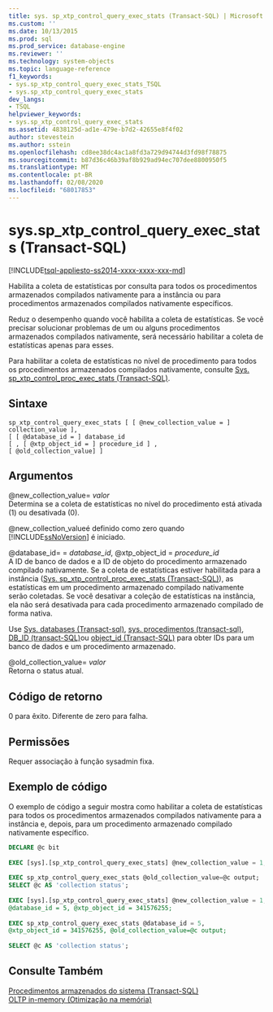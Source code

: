 ```yaml
---
title: sys. sp_xtp_control_query_exec_stats (Transact-SQL) | Microsoft Docs
ms.custom: ''
ms.date: 10/13/2015
ms.prod: sql
ms.prod_service: database-engine
ms.reviewer: ''
ms.technology: system-objects
ms.topic: language-reference
f1_keywords:
- sys.sp_xtp_control_query_exec_stats_TSQL
- sys.sp_xtp_control_query_exec_stats
dev_langs:
- TSQL
helpviewer_keywords:
- sys.sp_xtp_control_query_exec_stats
ms.assetid: 4838125d-ad1e-479e-b7d2-42655e8f4f02
author: stevestein
ms.author: sstein
ms.openlocfilehash: cd8ee38dc4ac1a8fd3a729d94744d3fd98f78875
ms.sourcegitcommit: b87d36c46b39af8b929ad94ec707dee8800950f5
ms.translationtype: MT
ms.contentlocale: pt-BR
ms.lasthandoff: 02/08/2020
ms.locfileid: "68017853"
---
```

# <a name="syssp_xtp_control_query_exec_stats-transact-sql"></a>sys.sp_xtp_control_query_exec_stats (Transact-SQL)
[!INCLUDE[tsql-appliesto-ss2014-xxxx-xxxx-xxx-md](../../includes/tsql-appliesto-ss2014-xxxx-xxxx-xxx-md.md)]

  Habilita a coleta de estatísticas por consulta para todos os procedimentos armazenados compilados nativamente para a instância ou para procedimentos armazenados compilados nativamente específicos.  
  
 Reduz o desempenho quando você habilita a coleta de estatísticas. Se você precisar solucionar problemas de um ou alguns procedimentos armazenados compilados nativamente, será necessário habilitar a coleta de estatísticas apenas para esses.  
  
 Para habilitar a coleta de estatísticas no nível de procedimento para todos os procedimentos armazenados compilados nativamente, consulte [Sys. sp_xtp_control_proc_exec_stats &#40;Transact-SQL&#41;](../../relational-databases/system-stored-procedures/sys-sp-xtp-control-proc-exec-stats-transact-sql.md).  
  
## <a name="syntax"></a>Sintaxe  
  
```  
sp_xtp_control_query_exec_stats [ [ @new_collection_value = ] collection_value ],  
[ [ @database_id = ] database_id   
[ , [ @xtp_object_id = ] procedure_id ] ,   
[ @old_collection_value] ]  
```  
  
## <a name="arguments"></a>Argumentos  
 @new_collection_value= *valor*  
 Determina se a coleta de estatísticas no nível do procedimento está ativada (1) ou desativada (0).  
  
 @new_collection_valueé definido como zero quando [!INCLUDE[ssNoVersion](../../includes/ssnoversion-md.md)] é iniciado.  
  
 @database_id= = *database_id*, @xtp_object_id = *procedure_id*  
 A ID de banco de dados e a ID de objeto do procedimento armazenado compilado nativamente. Se a coleta de estatísticas estiver habilitada para a instância ([Sys. sp_xtp_control_proc_exec_stats &#40;Transact-SQL&#41;](../../relational-databases/system-stored-procedures/sys-sp-xtp-control-proc-exec-stats-transact-sql.md)), as estatísticas em um procedimento armazenado compilado nativamente serão coletadas. Se você desativar a coleção de estatísticas na instância, ela não será desativada para cada procedimento armazenado compilado de forma nativa.  
  
 Use [Sys. databases &#40;Transact-sql&#41;](../../relational-databases/system-catalog-views/sys-databases-transact-sql.md), [sys. procedimentos &#40;transact-sql&#41;](../../relational-databases/system-catalog-views/sys-procedures-transact-sql.md), [DB_ID &#40;transact-SQL&#41;](../../t-sql/functions/db-id-transact-sql.md)ou [object_id &#40;Transact-SQL&#41;](../../t-sql/functions/object-id-transact-sql.md) para obter IDs para um banco de dados e um procedimento armazenado.  
  
 @old_collection_value= *valor*  
 Retorna o status atual.  
  
## <a name="return-code"></a>Código de retorno  
 0 para êxito. Diferente de zero para falha.  
  
## <a name="permissions"></a>Permissões  
 Requer associação à função sysadmin fixa.  
  
## <a name="code-sample"></a>Exemplo de código  
 O exemplo de código a seguir mostra como habilitar a coleta de estatísticas para todos os procedimentos armazenados compilados nativamente para a instância e, depois, para um procedimento armazenado compilado nativamente específico.  
  
```sql   
DECLARE @c bit  
  
EXEC [sys].[sp_xtp_control_query_exec_stats] @new_collection_value = 1;  
  
EXEC sp_xtp_control_query_exec_stats @old_collection_value=@c output;  
SELECT @c AS 'collection status';  
  
EXEC [sys].[sp_xtp_control_query_exec_stats] @new_collection_value = 1,   
@database_id = 5, @xtp_object_id = 341576255;  
  
EXEC sp_xtp_control_query_exec_stats @database_id = 5,   
@xtp_object_id = 341576255, @old_collection_value=@c output;  
  
SELECT @c AS 'collection status';  
```  
  
## <a name="see-also"></a>Consulte Também  
 [Procedimentos armazenados do sistema &#40;Transact-SQL&#41;](../../relational-databases/system-stored-procedures/system-stored-procedures-transact-sql.md)   
 [OLTP in-memory &#40;Otimização na memória&#41;](../../relational-databases/in-memory-oltp/in-memory-oltp-in-memory-optimization.md)  
  
  
